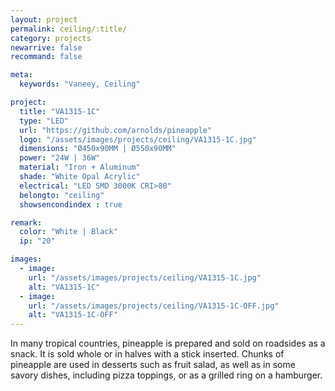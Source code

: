 ```yaml
---
layout: project
permalink: ceiling/:title/
category: projects
newarrive: false
recommand: false

meta:
  keywords: "Vaneey, Ceiling"

project:
  title: "VA1315-1C"
  type: "LED"
  url: "https://github.com/arnolds/pineapple"
  logo: "/assets/images/projects/ceiling/VA1315-1C.jpg"
  dimensions: "Ø450x90MM | Ø550x90MM"
  power: "24W | 36W"
  material: "Iron + Aluminum"
  shade: "White Opal Acrylic"
  electrical: "LED SMD 3000K CRI>80"
  belongto: "ceiling"
  showsencondindex : true

remark:
  color: "White | Black"
  ip: "20"

images:
  - image:
    url: "/assets/images/projects/ceiling/VA1315-1C.jpg"
    alt: "VA1315-1C"
  - image:
    url: "/assets/images/projects/ceiling/VA1315-1C-OFF.jpg"
    alt: "VA1315-1C-OFF"
---
```

<p>In many tropical countries, pineapple is prepared and sold on roadsides as a snack. It is sold whole or in halves with a stick inserted. Chunks of pineapple are used in desserts such as fruit salad, as well as in some savory dishes, including pizza toppings, or as a grilled ring on a hamburger.</p>
